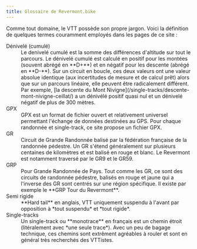 ```yaml
---
title: Glossaire de Revermont.bike
---
```


Comme tout domaine, le VTT possède son propre jargon. Voici la définition de
quelques termes couramment employés dans les pages de ce site&nbsp;:

<dl class="glossary">
<dt id="denivele" class="glossary-term">Dénivelé (cumulé)</dt>
<dd>Le denivelé cumulé est la somme des différences d'altitude sur tout le
parcours. Le dénivelé cumulé est calculé en positif pour les montées (souvent
abrégé en **D+**) et en négatif pour les descente (abrégé en **D-**). Sur un
circuit en boucle, ces deux valeurs ont une valeur absolue identique (aux
incertitudes de mesure et de calcul prêt) alors que sur un parcours linéaire,
elle peuvent être radicalement différent. Par exemple, [la descente du Mont
Nivigne](/single-tracks/descente-mont-nivigne-ceillat/) a un dénivélé positif
quasi nul et un dénivelé négatif de plus de 300 mètres.</dd>
<dt id="gpx" class="glossary-term">GPX</dt>
<dd>GPX est un format de fichier ouvert et relativement universel permettant
l'échange de données destinées au GPS. Pour chaque randonnée et single-track, ce
site propose un fichier GPX.</dd>
<dt id="gr" class="glossary-term">GR</dt>
<dd>Circuit de Grande Randonnée balisé par la fédération française de la
randonnée pédestre. Un GR s'étend généralement sur plusieurs centaines de
kilomètres et est balisé en rouge et blanc. Le Revermont est notamment traversé
par le GR9 et le GR59.</dd>
<dt id="grp" class="glossary-term">GRP</dt>
<dd>Pour Grande Randonnée de Pays. Tout comme les GR, ce sont des circuits de
randonnée pédestre, balisés en rouge et jaune qui a l'inverse des GR sont centrés
sur une région spécifique. Il existe par exemple le **GRP Tour du Revermont**.</dd>
<dt id="sr" class="glossary-term">Semi rigide</dt>
<dd>**Hard tail** en anglais, VTT uniquement suspendu à l'avant par opposition à
*tout suspendu* et *tout rigide*.</dd>
<dt id="single" class="glossary-term">Single-tracks</dt>
<dd>Un single-track ou **monotrace** en français est un chemin étroit
(litéralement avec *une seule trace*). Avec un peu de bagage technique, ces
chemins sont extrêment agréables à rouler et sont en général très recherchés des
VTTistes.</dd>
</dl>
